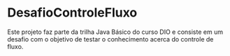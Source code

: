 # DesafioControleFluxo
Este projeto faz parte da trilha Java Básico do curso DIO e consiste em um desafio com o objetivo de testar o conhecimento acerca do controle de fluxo.
